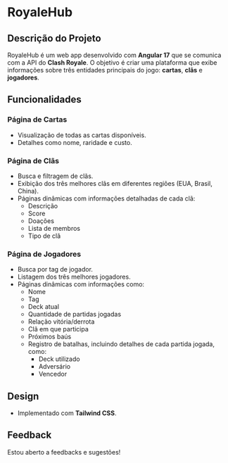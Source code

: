 # RoyaleHub

## Descrição do Projeto

RoyaleHub é um web app desenvolvido com **Angular 17** que se comunica com a API do **Clash Royale**. O objetivo é criar uma plataforma que exibe informações sobre três entidades principais do jogo: **cartas**, **clãs** e **jogadores**.

## Funcionalidades

### Página de Cartas
- Visualização de todas as cartas disponíveis.
- Detalhes como nome, raridade e custo.

### Página de Clãs
- Busca e filtragem de clãs.
- Exibição dos três melhores clãs em diferentes regiões (EUA, Brasil, China).
- Páginas dinâmicas com informações detalhadas de cada clã:
  - Descrição
  - Score
  - Doações
  - Lista de membros
  - Tipo de clã

### Página de Jogadores
- Busca por tag de jogador.
- Listagem dos três melhores jogadores.
- Páginas dinâmicas com informações como:
  - Nome
  - Tag
  - Deck atual
  - Quantidade de partidas jogadas
  - Relação vitória/derrota
  - Clã em que participa
  - Próximos baús
  - Registro de batalhas, incluindo detalhes de cada partida jogada, como:
    - Deck utilizado
    - Adversário
    - Vencedor

## Design
- Implementado com **Tailwind CSS**.

## Feedback
Estou aberto a feedbacks e sugestões!
